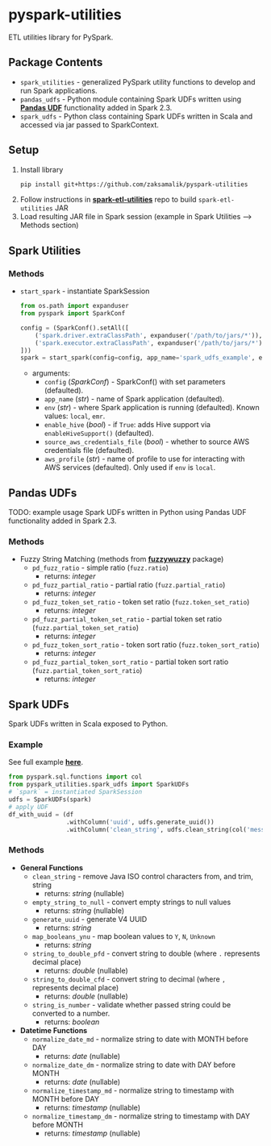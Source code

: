 # pyspark-utilities
ETL utilities library for PySpark.

## Package Contents
* `spark_utilities` - generalized PySpark utility functions to develop and run Spark applications.
* `pandas_udfs` - Python module containing Spark UDFs written using [__Pandas UDF__](https://docs.databricks.com/spark/latest/spark-sql/udf-python-pandas.html) functionality added in Spark 2.3.
* `spark_udfs` - Python class containing Spark UDFs written in Scala and accessed via jar passed to SparkContext.

## Setup
1. Install library  
    ```bash
    pip install git+https://github.com/zaksamalik/pyspark-utilities
    ```
2. Follow instructions in [__spark-etl-utilities__](https://github.com/zaksamalik/spark-etl-utilities)
   repo to build `spark-etl-utilities` JAR
3. Load resulting JAR file in Spark session (example in Spark Utilities --> Methods section)

## Spark Utilities
### Methods
* `start_spark` - instantiate SparkSession

    ```py
    from os.path import expanduser
    from pyspark import SparkConf
    
    config = (SparkConf().setAll([
        ('spark.driver.extraClassPath', expanduser('/path/to/jars/*')),
        ('spark.executor.extraClassPath', expanduser('/path/to/jars/*'))
    ]))
    spark = start_spark(config=config, app_name='spark_udfs_example', env='local')
    ```
    * arguments:
        * `config` (_SparkConf_) - SparkConf() with set parameters (defaulted).
        * `app_name` (_str_) - name of Spark application (defaulted).
        * `env` (_str_) - where Spark application is running (defaulted). Known values: `local`, `emr`.
        * `enable_hive` (_bool_) - if `True`: adds Hive support via `enableHiveSupport()` (defaulted).
        * `source_aws_credentials_file` (_bool_) - whether to source AWS credentials file (defaulted).
        * `aws_profile` (_str_) - name of profile to use for interacting with AWS services (defaulted).
                                  Only used if `env` is `local`.

## Pandas UDFs
TODO: example usage
Spark UDFs written in Python using Pandas UDF functionality added in Spark 2.3.
### Methods
* Fuzzy String Matching (methods from [__fuzzywuzzy__](https://github.com/seatgeek/fuzzywuzzy) package)
    * `pd_fuzz_ratio` - simple ratio (`fuzz.ratio`)
        * returns: _integer_ 
    * `pd_fuzz_partial_ratio` - partial ratio (`fuzz.partial_ratio`)
        * returns: _integer_
    * `pd_fuzz_token_set_ratio` - token set ratio (`fuzz.token_set_ratio`)
        * returns: _integer_
    * `pd_fuzz_partial_token_set_ratio` - partial token set ratio (`fuzz.partial_token_set_ratio`)
        * returns: _integer_
    * `pd_fuzz_token_sort_ratio` - token sort ratio (`fuzz.token_sort_ratio`)
        * returns: _integer_
    * `pd_fuzz_partial_token_sort_ratio` - partial token sort ratio (`fuzz.partial_token_sort_ratio`)
        * returns: _integer_  
        
## Spark UDFs
Spark UDFs written in Scala exposed to Python.
### Example
See full example [__here__](https://github.com/zaksamalik/pyspark-utilities/blob/develop/src/spark_udf_testing.py).
```py
from pyspark.sql.functions import col
from pyspark_utilities.spark_udfs import SparkUDFs
# `spark` = instantiated SparkSession
udfs = SparkUDFs(spark)     
# apply UDF
df_with_uuid = (df
                .withColumn('uuid', udfs.generate_uuid())
                .withColumn('clean_string', udfs.clean_string(col('messy_text'))))
``` 
### Methods 
* __General Functions__
    * `clean_string` - remove Java ISO control characters from, and trim, string
        * returns: _string_ (nullable)
    *  `empty_string_to_null` - convert empty strings to null values
        * returns: _string_ (nullable)
    *  `generate_uuid` - generate V4 UUID
        * returns: _string_
    * `map_booleans_ynu` - map boolean values to `Y`, `N`, `Unknown`
        * returns: _string_
    * `string_to_double_pfd` - convert string to double (where `.` represents decimal place)
        * returns: _double_ (nullable)
    * `string_to_double_cfd` - convert string to decimal (where `,` represents decimal place)
        * returns: _double_ (nullable)
    * `string_is_number` - validate whether passed string could be converted to a number.
        * returns: _boolean_
* __Datetime Functions__
    * `normalize_date_md` - normalize string to date with MONTH before DAY
        * returns: _date_ (nullable)
    * `normalize_date_dm` - normalize string to date with DAY before MONTH
        * returns: _date_ (nullable)
    * `normalize_timestamp_md` - normalize string to timestamp with MONTH before DAY
        * returns: _timestamp_ (nullable)
    * `normalize_timestamp_dm` - normalize string to timestamp with DAY before MONTH
        * returns: _timestamp_ (nullable)
